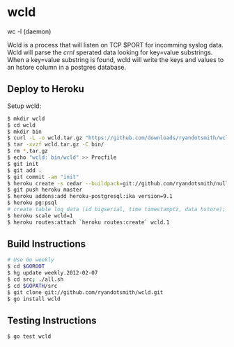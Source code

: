 # wcld

wc -l (daemon)

Wcld is a process that will listen on TCP $PORT for incomming syslog data.
Wcld will parse the *crnl* sperated data looking for key=value substrings.
When a key=value substring is found, wcld will write the keys and values
to an hstore column in a postgres database.


## Deploy to Heroku

Setup wcld:

```bash
$ mkdir wcld
$ cd wcld
$ mkdir bin
$ curl -L -o wcld.tar.gz "https://github.com/downloads/ryandotsmith/wcld/wcld.tar.gz"
$ tar -xvzf wcld.tar.gz -C bin/
$ rm *.tar.gz
$ echo "wcld: bin/wcld" >> Procfile
$ git init
$ git add .
$ git commit -am "init"
$ heroku create -s cedar --buildpack=git://github.com/ryandotsmith/null-buildpack.git
$ git push heroku master
$ heroku addons:add heroku-postgresql:ika version=9.1
$ heroku pg:psql
# create table log_data (id bigserial, time timestamptz, data hstore);
$ heroku scale wcld=1
$ heroku routes:attach `heroku routes:create` wcld.1
```

## Build Instructions

```bash
# Use Go weekly
$ cd $GOROOT
$ hg update weekly.2012-02-07
$ cd src; ./all.sh
$ cd $GOPATH/src
$ git clone git://github.com/ryandotsmith/wcld.git
$ go install wcld
```

## Testing Instructions

```bash
$ go test wcld
```
